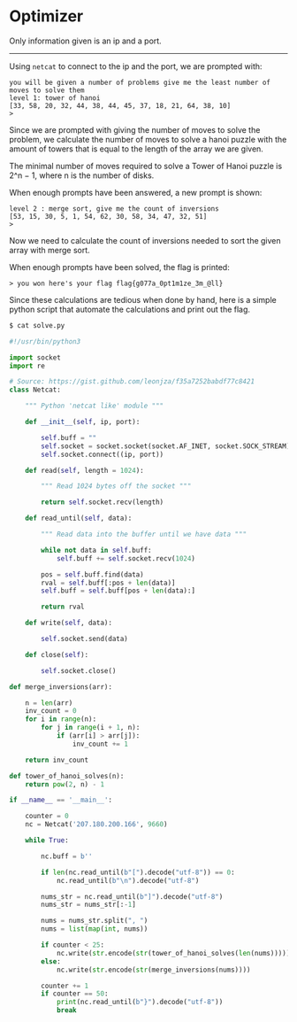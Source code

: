 
# Optimizer

Only information given is an ip and a port.

<hr>

Using `netcat` to connect to the ip and the port, we are prompted with:
```
you will be given a number of problems give me the least number of moves to solve them
level 1: tower of hanoi
[33, 58, 20, 32, 44, 38, 44, 45, 37, 18, 21, 64, 38, 10]
>
```

Since we are prompted with giving the number of moves to solve the problem, we calculate the number of moves to solve a hanoi puzzle with the amount of towers that is equal to the length of the array we are given.

The minimal number of moves required to solve a Tower of Hanoi puzzle is 2^n − 1, where n is the number of disks. 

When enough prompts have been answered, a new prompt is shown:
```
level 2 : merge sort, give me the count of inversions
[53, 15, 30, 5, 1, 54, 62, 30, 58, 34, 47, 32, 51]
>
```

Now we need to calculate the count of inversions needed to sort the given array with merge sort.

When enough prompts have been solved, the flag is printed:

```
> you won here's your flag flag{g077a_0pt1m1ze_3m_@ll}
```

Since these calculations are tedious when done by hand, here is a simple python script that automate the calculations and print out the flag.

```python
$ cat solve.py

#!/usr/bin/python3

import socket
import re

# Source: https://gist.github.com/leonjza/f35a7252babdf77c8421
class Netcat:

    """ Python 'netcat like' module """

    def __init__(self, ip, port):

        self.buff = ""
        self.socket = socket.socket(socket.AF_INET, socket.SOCK_STREAM)
        self.socket.connect((ip, port))

    def read(self, length = 1024):

        """ Read 1024 bytes off the socket """

        return self.socket.recv(length)

    def read_until(self, data):

        """ Read data into the buffer until we have data """

        while not data in self.buff:
            self.buff += self.socket.recv(1024)

        pos = self.buff.find(data)
        rval = self.buff[:pos + len(data)]
        self.buff = self.buff[pos + len(data):]

        return rval

    def write(self, data):

        self.socket.send(data)

    def close(self):

        self.socket.close()

def merge_inversions(arr):

    n = len(arr)
    inv_count = 0
    for i in range(n):
        for j in range(i + 1, n):
            if (arr[i] > arr[j]):
                inv_count += 1

    return inv_count

def tower_of_hanoi_solves(n):
    return pow(2, n) - 1

if __name__ == '__main__':

    counter = 0
    nc = Netcat('207.180.200.166', 9660)

    while True:

        nc.buff = b''

        if len(nc.read_until(b"[").decode("utf-8")) == 0:
            nc.read_until(b"\n").decode("utf-8")

        nums_str = nc.read_until(b"]").decode("utf-8")
        nums_str = nums_str[:-1]

        nums = nums_str.split(", ")
        nums = list(map(int, nums))

        if counter < 25:
            nc.write(str.encode(str(tower_of_hanoi_solves(len(nums)))))
        else:
            nc.write(str.encode(str(merge_inversions(nums))))

        counter += 1
        if counter == 50:
            print(nc.read_until(b"}").decode("utf-8"))
            break

```
